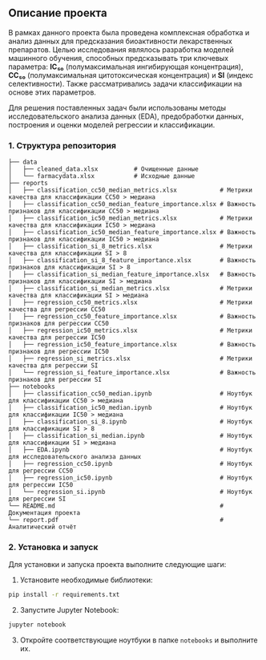 ## Описание проекта

В рамках данного проекта была проведена комплексная обработка и анализ данных для предсказания биоактивности лекарственных препаратов. Целью исследования являлось разработка моделей машинного обучения, способных предсказывать три ключевых параметра: **IC₅₀** (полумаксимальная ингибирующая концентрация), **CC₅₀** (полумаксимальная цитотоксическая концентрация) и **SI** (индекс селективности). Также рассматривались задачи классификации на основе этих параметров.

Для решения поставленных задач были использованы методы исследовательского анализа данных (EDA), предобработки данных, построения и оценки моделей регрессии и классификации.

### 1. Структура репозитория
```
├── data
│   ├── cleaned_data.xlsx          # Очищенные данные
│   └── farmacydata.xlsx           # Исходные данные
├── reports
│   ├── classification_cc50_median_metrics.xlsx            # Метрики качества для классификации CC50 > медиана
│   ├── classification_cc50_median_feature_importance.xlsx # Важность признаков для классификации CC50 > медиана
│   ├── classification_ic50_median_metrics.xlsx            # Метрики качества для классификации IC50 > медиана
│   ├── classification_ic50_median_feature_importance.xlsx # Важность признаков для классификации IC50 > медиана
│   ├── classification_si_8_metrics.xlsx                   # Метрики качества для классификации SI > 8
│   ├── classification_si_8_feature_importance.xlsx        # Важность признаков для классификации SI > 8
│   ├── classification_si_median_feature_importance.xlsx   # Важность признаков для классификации SI > медиана
│   ├── classification_si_median_metrics.xlsx              # Метрики качества для классификации SI > медиана
│   ├── regression_cc50_metrics.xlsx                       # Метрики качества для регрессии CC50
│   ├── regression_cc50_feature_importance.xlsx            # Важность признаков для регрессии CC50
│   ├── regression_ic50_metrics.xlsx                       # Метрики качества для регрессии IC50
│   ├── regression_ic50_feature_importance.xlsx            # Важность признаков для регрессии IC50
│   ├── regression_si_metrics.xlsx                         # Метрики качества для регрессии SI
│   └── regression_si_feature_importance.xlsx              # Важность признаков для регрессии SI
├── notebooks
│   ├── classification_cc50_median.ipynb                   # Ноутбук для классификации CC50 > медиана
│   ├── classification_ic50_median.ipynb                   # Ноутбук для классификации IC50 > медиана
│   ├── classification_si_8.ipynb                          # Ноутбук для классификации SI > 8
│   ├── classification_si_median.ipynb                     # Ноутбук для классификации SI > медиана
│   ├── EDA.ipynb                                          # Ноутбук для исследовательского анализа данных
│   ├── regression_cc50.ipynb                              # Ноутбук для регрессии CC50
│   ├── regression_ic50.ipynb                              # Ноутбук для регрессии IC50
│   └── regression_si.ipynb                                # Ноутбук для регрессии SI
└── README.md                                              # Документация проекта
└── report.pdf                                             # Аналитический отчёт
```

### 2. Установка и запуск
Для установки и запуска проекта выполните следующие шаги:

1. Установите необходимые библиотеки:
```bash
pip install -r requirements.txt
```

2. Запустите Jupyter Notebook:
```bash
jupyter notebook
```

3. Откройте соответствующие ноутбуки в папке `notebooks` и выполните их.
